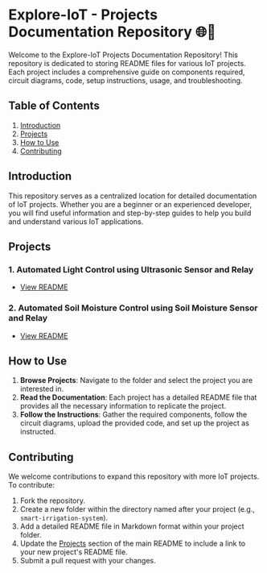 # Explore-IoT - Projects Documentation Repository 🌐🔧

Welcome to the Explore-IoT Projects Documentation Repository! This repository is dedicated to storing README files for various IoT projects. Each project includes a comprehensive guide on components required, circuit diagrams, code, setup instructions, usage, and troubleshooting.

## Table of Contents

1. [Introduction](#introduction)
2. [Projects](#projects)
3. [How to Use](#how-to-use)
4. [Contributing](#contributing)


## Introduction

This repository serves as a centralized location for detailed documentation of IoT projects. Whether you are a beginner or an experienced developer, you will find useful information and step-by-step guides to help you build and understand various IoT applications.

## Projects

### 1. Automated Light Control using Ultrasonic Sensor and Relay
- [View README](Amith-Abey-Stephen/soil_moisturer.md)

### 2. Automated Soil Moisture Control using Soil Moisture Sensor and Relay
- [View README](Amith-Abey-Stephen/automated_work_light.md)

## How to Use

1. **Browse Projects**: Navigate to the folder and select the project you are interested in.
2. **Read the Documentation**: Each project has a detailed README file that provides all the necessary information to replicate the project.
3. **Follow the Instructions**: Gather the required components, follow the circuit diagrams, upload the provided code, and set up the project as instructed.

## Contributing

We welcome contributions to expand this repository with more IoT projects. To contribute:

1. Fork the repository.
2. Create a new folder within the directory named after your project (e.g., `smart-irrigation-system`).
3. Add a detailed README file in Markdown format within your project folder.
4. Update the [Projects](#projects) section of the main README to include a link to your new project's README file.
5. Submit a pull request with your changes.
